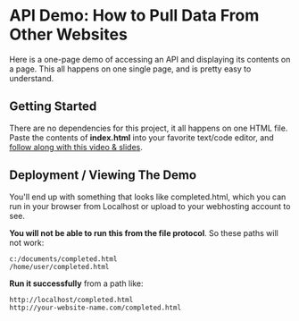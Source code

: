 # API Demo: How to Pull Data From Other Websites #

Here is a one-page demo of accessing an API and displaying its contents on a page. This all happens on one single page, and is pretty easy to understand.

## Getting Started ##

There are no dependencies for this project, it all happens on one HTML file. Paste the contents of **index.html** into your favorite text/code editor, and [follow along with this video &amp; slides](https://she-builds-websites.com/presentations/single/pull-data-from-other-websites-with-javascript). 


## Deployment / Viewing The Demo ##

You'll end up with something that looks like completed.html, which you can run in your browser from Localhost or upload to your webhosting account to see.

**You will not be able to run this from the file protocol**. So these paths will not work:
````
c:/documents/completed.html
/home/user/completed.html
````
**Run it successfully** from a path like:
````
http://localhost/completed.html 
http://your-website-name.com/completed.html
````
